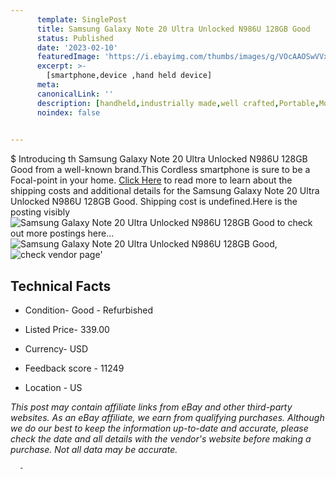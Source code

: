 ```yaml
---
      template: SinglePost
      title: Samsung Galaxy Note 20 Ultra Unlocked N986U 128GB Good
      status: Published
      date: '2023-02-10'
      featuredImage: 'https://i.ebayimg.com/thumbs/images/g/VOcAAOSwVVxjcpMs/s-l225.jpg'
      excerpt: >-
        [smartphone,device ,hand held device]
      meta:
      canonicalLink: ''
      description: [handheld,industrially made,well crafted,Portable,Mobile,Compact,Convenient,Lightweight,Maneuverable,Man-portable,Miniature,Carriable,Hand-held,Light,Holdable,Transportable,Mobile device,Pocket-sized,On-the-go,Wireless,Cordless,Compact size,Convenient size, smartphone,device ,hand held device]
      noindex: false
      

---
```

$
      Introducing th Samsung Galaxy Note 20 Ultra Unlocked N986U 128GB Good from a well-known brand.This Cordless smartphone is sure to be a Focal-point in your home. [Click Here](https://www.ebay.com/itm/334481215887?hash=item4de0a2518f%3Ag%3AVOcAAOSwVVxjcpMs&amdata=enc%3AAQAHAAAA4FUAI%2F0buPKUJjOMypGnfdTUmDWCRTQufqjI3nmcbqNk8X7peYOaeLR2whpyDYj06f6vsvOouA48W8yZ7AeMJ1tREetHpG5J2GpfyyO31Eh5KxWov%2BaSqA4GGsbBdD1iIddZuFpKDd2YcBZ2xMtr68VTZtm%2FJBFGQ3D3hHlcIcqLYUFq5vIhye346%2FHHSGPMoEFofWFzh%2Fqewiwm7P9%2BPAg7Un%2F0UIjWAtwQGdIzLBf2zSF0eVU1kKmwtKvzmaqntJQ0QvRBgM29az2uW9yUN9fHrtIuoAjtFU1yK6ShxZGs&mkevt=1&mkcid=1&mkrid=711-53200-19255-0&campid=%253CePNCampaignId%253E&customid=%253CreferenceId%253E&toolid=10049) to read more to learn about the shipping costs and additional details for the Samsung Galaxy Note 20 Ultra Unlocked N986U 128GB Good. Shipping cost is undefined.Here is the posting visibly ![Samsung Galaxy Note 20 Ultra Unlocked N986U 128GB Good](https://i.ebayimg.com/thumbs/images/g/VOcAAOSwVVxjcpMs/s-l225.jpg) to check out more postings here... ![Samsung Galaxy Note 20 Ultra Unlocked N986U 128GB Good](https://i.ebayimg.com/images/g/VOcAAOSwVVxjcpMs/s-l1200.jpg), ![check vendor page](https://origin-galleryplus.ebayimg.com/ws/web/334481215887_2_0_1/225x225.jpg,https://origin-galleryplus.ebayimg.com/ws/web/334481215887_3_0_1/225x225.jpg,https://origin-galleryplus.ebayimg.com/ws/web/334481215887_4_0_1/225x225.jpg,https://origin-galleryplus.ebayimg.com/ws/web/334481215887_5_0_1/225x225.jpg,https://origin-galleryplus.ebayimg.com/ws/web/334481215887_6_0_1/225x225.jpg,https://origin-galleryplus.ebayimg.com/ws/web/334481215887_7_0_1/225x225.jpg,https://origin-galleryplus.ebayimg.com/ws/web/334481215887_8_0_1/225x225.jpg,https://origin-galleryplus.ebayimg.com/ws/web/334481215887_9_0_1/225x225.jpg,https://origin-galleryplus.ebayimg.com/ws/web/334481215887_10_0_1/225x225.jpg,https://origin-galleryplus.ebayimg.com/ws/web/334481215887_11_0_1/225x225.jpg,https://origin-galleryplus.ebayimg.com/ws/web/334481215887_12_0_1/225x225.jpg)'

      

 ## Technical Facts 



     
      

 - Condition- Good - Refurbished 


      

 - Listed Price- 339.00 


      

 - Currency- USD 


      

 - Feedback score - 11249 


      

 - Location - US 


      
      

 *_This post may contain affiliate links from eBay and other third-party websites. As an eBay affiliate, we earn from qualifying purchases. Although we do our best to keep the information up-to-date and accurate, please check the date and all details with the vendor's website before making a purchase. Not all data may be accurate._*




      -
